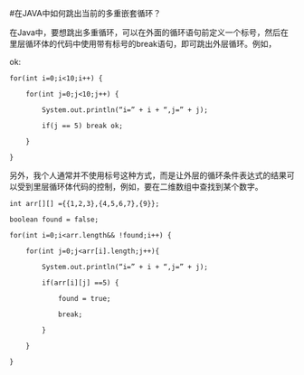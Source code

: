 #在JAVA中如何跳出当前的多重嵌套循环？

在Java中，要想跳出多重循环，可以在外面的循环语句前定义一个标号，然后在里层循环体的代码中使用带有标号的break语句，即可跳出外层循环。例如，

ok:

	for(int i=0;i<10;i++) {
	
		for(int j=0;j<10;j++) {
		
			System.out.println(“i=” + i + “,j=” + j);
			
			if(j == 5) break ok;
		
		}
	
	}

另外，我个人通常并不使用标号这种方式，而是让外层的循环条件表达式的结果可以受到里层循环体代码的控制，例如，要在二维数组中查找到某个数字。

	int arr[][] ={{1,2,3},{4,5,6,7},{9}};
	
	boolean found = false;
	
	for(int i=0;i<arr.length&& !found;i++) {
	
		for(int j=0;j<arr[i].length;j++){
		
			System.out.println(“i=” + i + “,j=” + j);
			
			if(arr[i][j] ==5) {
			
				found = true;
				
				break;
			
			}
		
		}
	
	}
